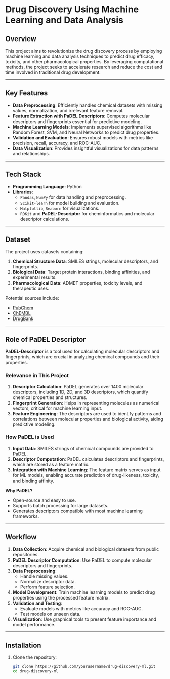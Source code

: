 # Drug Discovery Using Machine Learning and Data Analysis  

## Overview  
This project aims to revolutionize the drug discovery process by employing machine learning and data analysis techniques to predict drug efficacy, toxicity, and other pharmacological properties. By leveraging computational methods, the project seeks to accelerate research and reduce the cost and time involved in traditional drug development.  

---

## Key Features  
- **Data Preprocessing**: Efficiently handles chemical datasets with missing values, normalization, and irrelevant feature removal.  
- **Feature Extraction with PaDEL Descriptors**: Computes molecular descriptors and fingerprints essential for predictive modeling.  
- **Machine Learning Models**: Implements supervised algorithms like Random Forest, SVM, and Neural Networks to predict drug properties.  
- **Validation and Evaluation**: Ensures robust models with metrics like precision, recall, accuracy, and ROC-AUC.  
- **Data Visualization**: Provides insightful visualizations for data patterns and relationships.  

---

## Tech Stack  
- **Programming Language**: Python  
- **Libraries**:  
  - `Pandas`, `NumPy` for data handling and preprocessing.  
  - `Scikit-learn` for model building and evaluation.  
  - `Matplotlib`, `Seaborn` for visualizations.  
  - `RDKit` and **PaDEL-Descriptor** for cheminformatics and molecular descriptor calculations.  

---

## Dataset  
The project uses datasets containing:  
1. **Chemical Structure Data**: SMILES strings, molecular descriptors, and fingerprints.  
2. **Biological Data**: Target protein interactions, binding affinities, and experimental results.  
3. **Pharmacological Data**: ADMET properties, toxicity levels, and therapeutic uses.  

Potential sources include:  
- [PubChem](https://pubchem.ncbi.nlm.nih.gov)  
- [ChEMBL](https://www.ebi.ac.uk/chembl/)  
- [DrugBank](https://go.drugbank.com/)  

---

## Role of PaDEL Descriptor  
**PaDEL-Descriptor** is a tool used for calculating molecular descriptors and fingerprints, which are crucial in analyzing chemical compounds and their properties.  

### **Relevance in This Project**  
1. **Descriptor Calculation**: PaDEL generates over 1400 molecular descriptors, including 1D, 2D, and 3D descriptors, which quantify chemical properties and structures.  
2. **Fingerprint Generation**: Helps in representing molecules as numerical vectors, critical for machine learning input.  
3. **Feature Engineering**: The descriptors are used to identify patterns and correlations between molecular properties and biological activity, aiding predictive modeling.  

### **How PaDEL is Used**  
1. **Input Data**: SMILES strings of chemical compounds are provided to PaDEL.  
2. **Descriptor Computation**: PaDEL calculates descriptors and fingerprints, which are stored as a feature matrix.  
3. **Integration with Machine Learning**: The feature matrix serves as input for ML models, enabling accurate prediction of drug-likeness, toxicity, and binding affinity.  

**Why PaDEL?**  
- Open-source and easy to use.  
- Supports batch processing for large datasets.  
- Generates descriptors compatible with most machine learning frameworks.  

---

## Workflow  
1. **Data Collection**: Acquire chemical and biological datasets from public repositories.  
2. **PaDEL Descriptor Computation**: Use PaDEL to compute molecular descriptors and fingerprints.  
3. **Data Preprocessing**:  
   - Handle missing values.  
   - Normalize descriptor data.  
   - Perform feature selection.  
4. **Model Development**: Train machine learning models to predict drug properties using the processed feature matrix.  
5. **Validation and Testing**:  
   - Evaluate models with metrics like accuracy and ROC-AUC.  
   - Test models on unseen data.  
6. **Visualization**: Use graphical tools to present feature importance and model performance.  

---

## Installation  
1. Clone the repository:  
   ```bash
   git clone https://github.com/yourusername/drug-discovery-ml.git
   cd drug-discovery-ml
